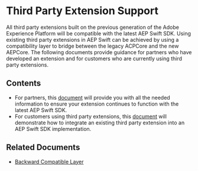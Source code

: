 # Third Party Extension Support

All third party extensions built on the previous generation of the Adobe Experience Platform will be compatible with the latest AEP Swift SDK. Using existing third party extensions in AEP Swift can be achieved by using a compatibility layer to bridge between the legacy ACPCore and the new AEPCore. The following documents provide guidance for partners who have developed an extension and for customers who are currently using third party extensions.

## Contents

- For partners, this [document](./Partners.md) will provide you with all the needed information to ensure your extension continues to function with the latest AEP Swift SDK.
- For customers using third party extensions, this [document](./Customers.md) will demonstrate how to integrate an existing third party extension into an AEP Swift SDK implementation.

## Related Documents

- [Backward Compatible Layer](./Migration/ACP-Migration.md)
